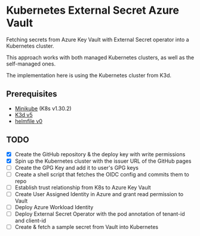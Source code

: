 # Kubernetes External Secret Azure Vault

Fetching secrets from Azure Key Vault with External Secret
operator into a Kubernetes cluster.

This approach works with both managed Kubernetes clusters,
as well as the self-managed ones.

The implementation here is using the Kubernetes cluster
from K3d.

## Prerequisites

- [Minikube][minikube] (K8s v1.30.2)
- [K3d v5][K3d]
- [helmfile v0][helmfile]

## TODO

- [x] Create the GitHub repository & the deploy key with write permissions
- [x] Spin up the Kubernetes cluster with the issuer URL of the GitHub pages
- [ ] Create the GPG Key and add it to user's GPG keys
- [ ] Create a shell script that fetches the OIDC config and commits them to repo
- [ ] Establish trust relationship from K8s to Azure Key Vault
- [ ] Create User Assigned Identity in Azure and grant read permission to Vault
- [ ] Deploy Azure Workload Identity
- [ ] Deploy External Secret Operator with the pod annotation of tenant-id and client-id
- [ ] Create & fetch a sample secret from Vault into Kubernetes

[minikube]: https://minikube.sigs.k8s.io/docs/start/
[helmfile]: https://github.com/helmfile/helmfile/releases/v0.167.1/
[K3d]: https://github.com/k3d-io/k3d/releases/v5.7.3/
